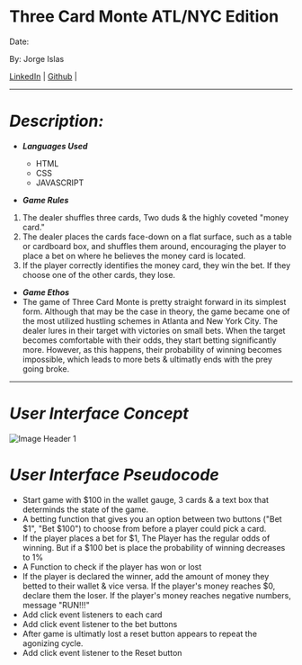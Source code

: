 # Three Card Monte ATL/NYC Edition 
Date:

By: Jorge Islas

[LinkedIn](https://www.linkedin.com/in/jorge-islas-47136a275
) | [Github](https://github.com/Jorgeislas97) |
***
# **_Description:_**

- **_Languages Used_**
  - HTML
  - CSS
  - JAVASCRIPT
  

- **_Game Rules_** 
1. The dealer shuffles three cards, Two duds & the highly coveted "money card."
2. The dealer places the cards face-down on a flat surface, such as a table or cardboard box, and shuffles them around, encouraging the player to place a bet on where he believes the money card is located. 
3. If the player correctly identifies the money card, they win the bet. If they choose one of the other cards, they lose.

- **_Game Ethos_**
- The game of Three Card Monte is pretty straight forward in its simplest form. Although that may be the case in theory, the game became one of the most utilized hustling schemes in Atlanta and New York City. The dealer lures in their target with victories on small bets. When the target becomes comfortable with their odds, they start betting significantly more. However, as this happens, their probability of winning becomes impossible, which leads to more bets & ultimatly ends with the prey going broke.
***
# **_User Interface Concept_** 
    
   ![Image Header 1](https://i.imgur.com/AOQjSXV.jpeg)

# **_User Interface Pseudocode_**
- Start game with $100 in the wallet gauge, 3 cards & a text box that determinds the state of the game.  
- A betting function that gives you an option between two buttons ("Bet $1", "Bet $100") to choose from before a player could pick a card.  
- If the player places a bet for $1, The Player  has the regular odds of winning. But if a $100 bet is place the probability of winning decreases to 1%
- A Function to check if the player has won or lost
- If the player is declared the winner, add the amount of money they betted to their wallet & vice versa. If the player's money reaches $0, declare them the loser. If the player's money reaches negative numbers, message "RUN!!!"
- Add click event listeners to each card
- Add click event listener to the bet buttons
- After game is ultimatly lost a reset button appears to repeat the agonizing cycle.
- Add click event listener to the Reset button